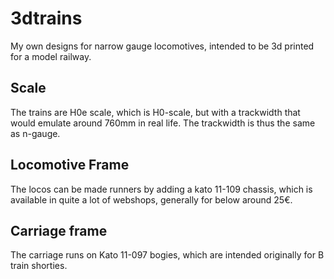 # 3dtrains
My own designs for narrow gauge locomotives, intended to be 3d printed for a model railway.

## Scale
The trains are H0e scale, which is H0-scale, but with a trackwidth that would emulate around 760mm in real life. The trackwidth is thus the same as n-gauge.

## Locomotive Frame
The locos can be made runners by adding a kato 11-109 chassis, which is available in quite a lot of webshops, generally for below around 25€.

## Carriage frame
The carriage runs on Kato 11-097 bogies, which are intended originally for B train shorties. 

